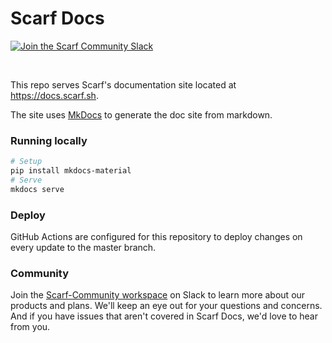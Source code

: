 # Scarf Docs


<p>
  <a href="https://join.slack.com/t/scarf-community/shared_invite/zt-ptndha07-Vs88XHYyHnnAOIEw9AZMgg">
    <img src="https://img.shields.io/badge/Scarf%20Community%20-Slack-blue" alt="Join the Scarf Community Slack" />
  </a>
</p>
</br>


This repo serves Scarf's documentation site located at https://docs.scarf.sh.

The site uses [MkDocs](https://www.mkdocs.org/) to generate the doc site from markdown.

### Running locally

```bash
# Setup
pip install mkdocs-material
# Serve
mkdocs serve
```

### Deploy

GitHub Actions are configured for this repository to deploy changes on every update to the master branch.

### Community

Join the [Scarf-Community workspace](https://join.slack.com/t/scarf-community/shared_invite/zt-ptndha07-Vs88XHYyHnnAOIEw9AZMgg) on Slack to learn more about our products and plans. We'll keep an eye out for your questions and concerns. And if you have issues that aren't covered in Scarf Docs, we'd love to hear from you. 
